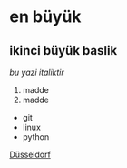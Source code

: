 # en büyük
## ikinci büyük baslik

*bu yazi italiktir*

1. madde
2. madde

- git
- linux
- python

[Düsseldorf](www.gooogle.com)
